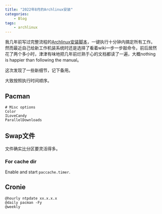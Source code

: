 ```yaml
---
title: "2022年8月的Archlinux安装"
categories:
    - Blog
tags:
    - archlinux
---
```


我几年前写过完整流程的[Archlinux安装脚本](https://github.com/Karmenzind/arch-installation-scripts)，一键执行十分钟内搞定所有工作。然而最近自己给新工作机装系统时还是选择了看着wiki一步一步敲命令，前后居然花了两个多小时，津津有味地把几年前烂熟于心的文档都读了一遍，大概nothing is happier than following the manual。

这次发现了一些新细节，记下备用。

大致按照执行时间顺序。

## Pacman

```confini
# Misc options
Color
ILoveCandy
ParallelDownloads
```

## Swap文件

文件确实比分区要灵活得多。

### For cache dir

Enable and start `paccache.timer`.

## Cronie


```crontab
@hourly ntpdate xx.x.x.x
@daily pacman -Fy
@weekly 
```

